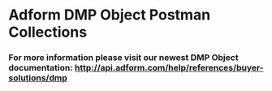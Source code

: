 # Adform DMP Object Postman Collections
### For more information please visit our newest DMP Object documentation: http://api.adform.com/help/references/buyer-solutions/dmp